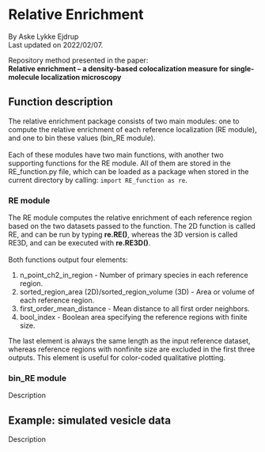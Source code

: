 # Relative Enrichment
By Aske Lykke Ejdrup
<br>
Last updated on 2022/02/07.

Repository method presented in the paper:
<br>
**Relative enrichment – a density-based colocalization measure for single-molecule localization microscopy**

## Function description
The relative enrichment package consists of two main modules: one to compute the relative enrichment of each reference localization (RE module), and one to bin these values (bin_RE module).
<br><br>
Each of these modules have two main functions, with another two supporting functions for the RE module. All of them are stored in the RE_function.py file, which can be loaded as a package when stored in the current directory by calling:
`import RE_function as re`.

### RE module
The RE module computes the relative enrichment of each reference region based on the two datasets passed to the function. The 2D function is called RE, and can be run by typing **re.RE()**, whereas the 3D version is called RE3D, and can be executed with **re.RE3D()**.
<br><br>
Both functions output four elements:
<br>
1. n_point_ch2_in_region - Number of primary species in each reference region.
2. sorted_region_area (2D)/sorted_region_volume (3D) - Area or volume of each reference region.
3. first_order_mean_distance - Mean distance to all first order neighbors.
4. bool_index - Boolean area specifying the reference regions with finite size.

The last element is always the same length as the input reference dataset, whereas reference regions with nonfinite size are excluded in the first three outputs. This element is useful for color-coded qualitative plotting.

### bin_RE module
Description

## Example: simulated vesicle data
Description 